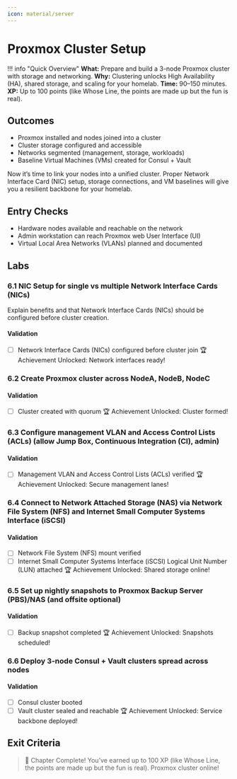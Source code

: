 ```yaml
---
icon: material/server
---
```

# Proxmox Cluster Setup

!!! info "Quick Overview"
    **What:** Prepare and build a 3-node Proxmox cluster with storage and networking.
    **Why:** Clustering unlocks High Availability (HA), shared storage, and scaling for your homelab.
    **Time:** 90–150 minutes.
    **XP:** Up to 100 points (like Whose Line, the points are made up but the fun is real).

## Outcomes
- Proxmox installed and nodes joined into a cluster
- Cluster storage configured and accessible
- Networks segmented (management, storage, workloads)
- Baseline Virtual Machines (VMs) created for Consul + Vault

Now it’s time to link your nodes into a unified cluster. Proper Network Interface Card (NIC) setup, storage connections, and VM baselines will give you a resilient backbone for your homelab.

## Entry Checks
- Hardware nodes available and reachable on the network
- Admin workstation can reach Proxmox web User Interface (UI)
- Virtual Local Area Networks (VLANs) planned and documented

## Labs

### 6.1 NIC Setup for single vs multiple Network Interface Cards (NICs)
Explain benefits and that Network Interface Cards (NICs) should be configured before cluster creation.

#### Validation
- [ ] Network Interface Cards (NICs) configured before cluster join
🏆 Achievement Unlocked: Network interfaces ready!

### 6.2 Create Proxmox cluster across NodeA, NodeB, NodeC

#### Validation
- [ ] Cluster created with quorum
🏆 Achievement Unlocked: Cluster formed!

### 6.3 Configure management VLAN and Access Control Lists (ACLs) (allow Jump Box, Continuous Integration (CI), admin)

#### Validation
- [ ] Management VLAN and Access Control Lists (ACLs) verified
🏆 Achievement Unlocked: Secure management lanes!

### 6.4 Connect to Network Attached Storage (NAS) via Network File System (NFS) and Internet Small Computer Systems Interface (iSCSI)

#### Validation
- [ ] Network File System (NFS) mount verified
- [ ] Internet Small Computer Systems Interface (iSCSI) Logical Unit Number (LUN) attached
🏆 Achievement Unlocked: Shared storage online!

### 6.5 Set up nightly snapshots to Proxmox Backup Server (PBS)/NAS (and offsite optional)

#### Validation
- [ ] Backup snapshot completed
🏆 Achievement Unlocked: Snapshots scheduled!

### 6.6 Deploy 3-node Consul + Vault clusters spread across nodes

#### Validation
- [ ] Consul cluster booted
- [ ] Vault cluster sealed and reachable
🏆 Achievement Unlocked: Service backbone deployed!

## Exit Criteria

> 🎉 Chapter Complete! You’ve earned up to 100 XP (like Whose Line, the points are made up but the fun is real). Proxmox cluster online!
